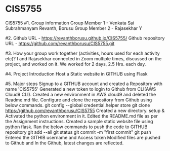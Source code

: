 # CIS5755
CIS5755
#1. Group information
    Group Member 1 - Venkata Sai Subrahmanyam Revanth, Borusu
    Group Member 2 - Rajasekhar Y

#2. Github URL - https://revanthborusu.github.io/CIS5755/
    Github repository URL - https://github.com/revanthborusu/CIS5755.git

#3. How your group work together (activities, hours used for each activity etc)?
	I and Rajasekhar connected in Zoom multiple times, discussed on the project, and worked on it. We worked for 2 days, 2.5 Hrs. each day. 
    

#4. Project Introduction
    Host a Static website in GITHUB using Flask

#5. Major steps
	Signup to a GITHUB account and created a Repository with name 'CIS5755'
	Generated a new token to login to Github from CLI(AWS Cloud9 CLI).
	Created a new environment in AWS cloud9 and deleted the Readme.md file.
	Configure and clone the repository from Github using below commands.
		git config --global credential.helper store
		git clone https://github.com/revanthborusu/CIS5755
	Created a new directory. setup & Activated the python environment in it.
	Edited the README.md file as per the Assignment instructions.
	Created a sample static website file using python flask.
	Ran the below commands to push the code to GITHUB repository
		git add --all
		git status
		git commit -m "first commit"
		git push
		Entered the GITHIB username and Access token
	Modified files are pushed to Github and In the Github, latest changes are reflected.